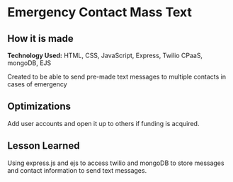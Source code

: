 # Emergency Contact Mass Text

## How it is made

**Technology Used:** HTML, CSS, JavaScript, Express, Twilio CPaaS, mongoDB, EJS

Created to be able to send pre-made text messages to multiple contacts in cases of emergency

## Optimizations  

Add user accounts and open it up to others if funding is acquired.

## Lesson Learned  

Using express.js and ejs to access twilio and mongoDB to store messages and contact information to send text messages.
